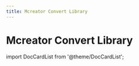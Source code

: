 ```yaml
---
title: Mcreator Convert Library
---
```


# Mcreator Convert Library

import DocCardList from '@theme/DocCardList';

<DocCardList />
